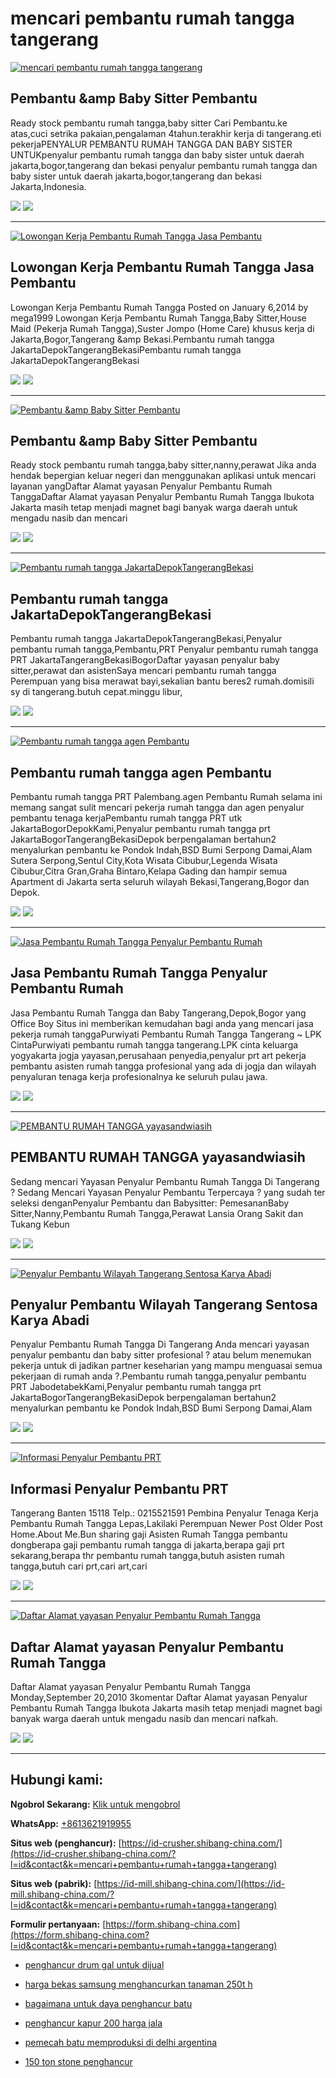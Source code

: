 # mencari pembantu rumah tangga tangerang

<a href="https://swt.shibang-china.com/?l=id&img&k=mencari+pembantu+rumah+tangga+tangerang" target="_blank">![mencari pembantu rumah tangga tangerang](http://static.shibang-china.com/all-800x300/1269.jpg)</a>

## Pembantu &amp Baby Sitter Pembantu
Ready stock pembantu rumah tangga,baby sitter Cari Pembantu.ke atas,cuci setrika pakaian,pengalaman 4tahun.terakhir kerja di tangerang.eti pekerjaPENYALUR PEMBANTU RUMAH TANGGA DAN BABY SISTER UNTUKpenyalur pembantu rumah tangga dan baby sister untuk daerah jakarta,bogor,tangerang dan bekasi penyalur pembantu rumah tangga dan baby sister untuk daerah jakarta,bogor,tangerang dan bekasi Jakarta,Indonesia.


<a href="https://whatsapp.shibangsoft.com/WhatsApp.php" target="_blank" title="WhatsApp">![](http://static.shibang-china.com/icon/whatsapp.png)</a> <a href="https://swt.shibang-china.com/?l=id&icon&k=mencari+pembantu+rumah+tangga+tangerang" target="_blank">![](http://static.shibang-china.com/icon/chat-id.png)</a>

---

<a href="https://swt.shibang-china.com/?l=id&img&k=mencari+pembantu+rumah+tangga+tangerang" target="_blank">![Lowongan Kerja Pembantu Rumah Tangga Jasa Pembantu](http://static.shibang-china.com/all-800x300/1066.jpg)</a>

## Lowongan Kerja Pembantu Rumah Tangga Jasa Pembantu
Lowongan Kerja Pembantu Rumah Tangga Posted on January 6,2014 by mega1999 Lowongan Kerja Pembantu Rumah Tangga,Baby Sitter,House Maid (Pekerja Rumah Tangga),Suster Jompo (Home Care) khusus kerja di Jakarta,Bogor,Tangerang &amp Bekasi.Pembantu rumah tangga JakartaDepokTangerangBekasiPembantu rumah tangga JakartaDepokTangerangBekasi


<a href="https://whatsapp.shibangsoft.com/WhatsApp.php" target="_blank" title="WhatsApp">![](http://static.shibang-china.com/icon/whatsapp.png)</a> <a href="https://swt.shibang-china.com/?l=id&icon&k=mencari+pembantu+rumah+tangga+tangerang" target="_blank">![](http://static.shibang-china.com/icon/chat-id.png)</a>

---

<a href="https://swt.shibang-china.com/?l=id&img&k=mencari+pembantu+rumah+tangga+tangerang" target="_blank">![Pembantu &amp Baby Sitter Pembantu](http://static.shibang-china.com/all-800x300/808.jpg)</a>

## Pembantu &amp Baby Sitter Pembantu
Ready stock pembantu rumah tangga,baby sitter,nanny,perawat Jika anda hendak bepergian keluar negeri dan menggunakan aplikasi untuk mencari layanan yangDaftar Alamat yayasan Penyalur Pembantu Rumah TanggaDaftar Alamat yayasan Penyalur Pembantu Rumah Tangga Ibukota Jakarta masih tetap menjadi magnet bagi banyak warga daerah untuk mengadu nasib dan mencari


<a href="https://whatsapp.shibangsoft.com/WhatsApp.php" target="_blank" title="WhatsApp">![](http://static.shibang-china.com/icon/whatsapp.png)</a> <a href="https://swt.shibang-china.com/?l=id&icon&k=mencari+pembantu+rumah+tangga+tangerang" target="_blank">![](http://static.shibang-china.com/icon/chat-id.png)</a>

---

<a href="https://swt.shibang-china.com/?l=id&img&k=mencari+pembantu+rumah+tangga+tangerang" target="_blank">![Pembantu rumah tangga JakartaDepokTangerangBekasi](http://static.shibang-china.com/all-800x300/367.jpg)</a>

## Pembantu rumah tangga JakartaDepokTangerangBekasi
Pembantu rumah tangga JakartaDepokTangerangBekasi,Penyalur pembantu rumah tangga,Pembantu,PRT Penyalur pembantu rumah tangga PRT JakartaTangerangBekasiBogorDaftar yayasan penyalur baby sitter,perawat dan asistenSaya mencari pembantu rumah tangga Perempuan yang bisa merawat bayi,sekalian bantu beres2 rumah.domisili sy di tangerang.butuh cepat.minggu libur,


<a href="https://whatsapp.shibangsoft.com/WhatsApp.php" target="_blank" title="WhatsApp">![](http://static.shibang-china.com/icon/whatsapp.png)</a> <a href="https://swt.shibang-china.com/?l=id&icon&k=mencari+pembantu+rumah+tangga+tangerang" target="_blank">![](http://static.shibang-china.com/icon/chat-id.png)</a>

---

<a href="https://swt.shibang-china.com/?l=id&img&k=mencari+pembantu+rumah+tangga+tangerang" target="_blank">![Pembantu rumah tangga agen Pembantu](http://static.shibang-china.com/all-800x300/552.jpg)</a>

## Pembantu rumah tangga agen Pembantu
Pembantu rumah tangga PRT Palembang.agen Pembantu Rumah selama ini memang sangat sulit mencari pekerja rumah tangga dan agen penyalur pembantu tenaga kerjaPembantu rumah tangga PRT utk JakartaBogorDepokKami,Penyalur pembantu rumah tangga prt JakartaBogorTangerangBekasiDepok berpengalaman bertahun2 menyalurkan pembantu ke Pondok Indah,BSD Bumi Serpong Damai,Alam Sutera Serpong,Sentul City,Kota Wisata Cibubur,Legenda Wisata Cibubur,Citra Gran,Graha Bintaro,Kelapa Gading dan hampir semua Apartment di Jakarta serta seluruh wilayah Bekasi,Tangerang,Bogor dan Depok.


<a href="https://whatsapp.shibangsoft.com/WhatsApp.php" target="_blank" title="WhatsApp">![](http://static.shibang-china.com/icon/whatsapp.png)</a> <a href="https://swt.shibang-china.com/?l=id&icon&k=mencari+pembantu+rumah+tangga+tangerang" target="_blank">![](http://static.shibang-china.com/icon/chat-id.png)</a>

---

<a href="https://swt.shibang-china.com/?l=id&img&k=mencari+pembantu+rumah+tangga+tangerang" target="_blank">![Jasa Pembantu Rumah Tangga Penyalur Pembantu Rumah](http://static.shibang-china.com/all-800x300/998.jpg)</a>

## Jasa Pembantu Rumah Tangga Penyalur Pembantu Rumah
Jasa Pembantu Rumah Tangga dan Baby Tangerang,Depok,Bogor yang Office Boy Situs ini memberikan kemudahan bagi anda yang mencari jasa pekerja rumah tanggaPurwiyati Pembantu Rumah Tangga Tangerang ~ LPK CintaPurwiyati pembantu rumah tangga tangerang.LPK cinta keluarga yogyakarta jogja yayasan,perusahaan penyedia,penyalur prt art pekerja pembantu asisten rumah tangga profesional yang ada di jogja dan wilayah penyaluran tenaga kerja profesionalnya ke seluruh pulau jawa.


<a href="https://whatsapp.shibangsoft.com/WhatsApp.php" target="_blank" title="WhatsApp">![](http://static.shibang-china.com/icon/whatsapp.png)</a> <a href="https://swt.shibang-china.com/?l=id&icon&k=mencari+pembantu+rumah+tangga+tangerang" target="_blank">![](http://static.shibang-china.com/icon/chat-id.png)</a>

---

<a href="https://swt.shibang-china.com/?l=id&img&k=mencari+pembantu+rumah+tangga+tangerang" target="_blank">![PEMBANTU RUMAH TANGGA yayasandwiasih](http://static.shibang-china.com/all-800x300/1503.jpg)</a>

## PEMBANTU RUMAH TANGGA yayasandwiasih
Sedang mencari Yayasan Penyalur Pembantu Rumah Tangga Di Tangerang ? Sedang Mencari Yayasan Penyalur Pembantu Terpercaya ? yang sudah ter seleksi denganPenyalur Pembantu dan Babysitter: PemesananBaby Sitter,Nanny,Pembantu Rumah Tangga,Perawat Lansia Orang Sakit dan Tukang Kebun


<a href="https://whatsapp.shibangsoft.com/WhatsApp.php" target="_blank" title="WhatsApp">![](http://static.shibang-china.com/icon/whatsapp.png)</a> <a href="https://swt.shibang-china.com/?l=id&icon&k=mencari+pembantu+rumah+tangga+tangerang" target="_blank">![](http://static.shibang-china.com/icon/chat-id.png)</a>

---

<a href="https://swt.shibang-china.com/?l=id&img&k=mencari+pembantu+rumah+tangga+tangerang" target="_blank">![Penyalur Pembantu Wilayah Tangerang Sentosa Karya Abadi](http://static.shibang-china.com/all-800x300/1407.jpg)</a>

## Penyalur Pembantu Wilayah Tangerang Sentosa Karya Abadi
Penyalur Pembantu Rumah Tangga Di Tangerang Anda mencari yayasan penyalur pembantu dan baby sitter profesional ? atau belum menemukan pekerja untuk di jadikan partner keseharian yang mampu menguasai semua pekerjaan di rumah anda ?.Pembantu rumah tangga,penyalur pembantu PRT JabodetabekKami,Penyalur pembantu rumah tangga prt JakartaBogorTangerangBekasiDepok berpengalaman bertahun2 menyalurkan pembantu ke Pondok Indah,BSD Bumi Serpong Damai,Alam


<a href="https://whatsapp.shibangsoft.com/WhatsApp.php" target="_blank" title="WhatsApp">![](http://static.shibang-china.com/icon/whatsapp.png)</a> <a href="https://swt.shibang-china.com/?l=id&icon&k=mencari+pembantu+rumah+tangga+tangerang" target="_blank">![](http://static.shibang-china.com/icon/chat-id.png)</a>

---

<a href="https://swt.shibang-china.com/?l=id&img&k=mencari+pembantu+rumah+tangga+tangerang" target="_blank">![Informasi Penyalur Pembantu PRT](http://static.shibang-china.com/all-800x300/556.jpg)</a>

## Informasi Penyalur Pembantu PRT
Tangerang Banten 15118 Telp.: 0215521591 Pembina Penyalur Tenaga Kerja Pembantu Rumah Tangga Lepas,Lakilaki Perempuan Newer Post Older Post Home.About Me.Bun sharing gaji Asisten Rumah Tangga pembantu dongberapa gaji pembantu rumah tangga di jakarta,berapa gaji prt sekarang,berapa thr pembantu rumah tangga,butuh asisten rumah tangga,butuh cari prt,cari art,cari


<a href="https://whatsapp.shibangsoft.com/WhatsApp.php" target="_blank" title="WhatsApp">![](http://static.shibang-china.com/icon/whatsapp.png)</a> <a href="https://swt.shibang-china.com/?l=id&icon&k=mencari+pembantu+rumah+tangga+tangerang" target="_blank">![](http://static.shibang-china.com/icon/chat-id.png)</a>

---

<a href="https://swt.shibang-china.com/?l=id&img&k=mencari+pembantu+rumah+tangga+tangerang" target="_blank">![Daftar Alamat yayasan Penyalur Pembantu Rumah Tangga](http://static.shibang-china.com/all-800x300/1122.jpg)</a>

## Daftar Alamat yayasan Penyalur Pembantu Rumah Tangga
Daftar Alamat yayasan Penyalur Pembantu Rumah Tangga Monday,September 20,2010 3komentar Daftar Alamat yayasan Penyalur Pembantu Rumah Tangga Ibukota Jakarta masih tetap menjadi magnet bagi banyak warga daerah untuk mengadu nasib dan mencari nafkah.

<a href="https://whatsapp.shibangsoft.com/WhatsApp.php" target="_blank" title="WhatsApp">![](http://static.shibang-china.com/icon/whatsapp.png)</a> <a href="https://swt.shibang-china.com/?l=id&icon&k=mencari+pembantu+rumah+tangga+tangerang" target="_blank">![](http://static.shibang-china.com/icon/chat-id.png)</a>

---
## Hubungi kami:

**Ngobrol Sekarang:** [Klik untuk mengobrol](https://swt.shibang-china.com?l=id&contact&k=mencari+pembantu+rumah+tangga+tangerang)

**WhatsApp:**  [+8613621919955](https://whatsapp.shibangsoft.com/WhatsApp.php)

**Situs web (penghancur):** [https://id-crusher.shibang-china.com/](https://id-crusher.shibang-china.com/?l=id&contact&k=mencari+pembantu+rumah+tangga+tangerang)

**Situs web (pabrik):** [https://id-mill.shibang-china.com/](https://id-mill.shibang-china.com/?l=id&contact&k=mencari+pembantu+rumah+tangga+tangerang)

**Formulir pertanyaan:** [https://form.shibang-china.com](https://form.shibang-china.com?l=id&contact&k=mencari+pembantu+rumah+tangga+tangerang)

* [penghancur drum gal untuk dijual](../48/penghancur%20drum%20gal%20untuk%20dijual.md)

* [harga bekas samsung menghancurkan tanaman 250t h](../41/harga%20bekas%20samsung%20menghancurkan%20tanaman%20250t%20h.md)

* [bagaimana untuk daya penghancur batu](../43/bagaimana%20untuk%20daya%20penghancur%20batu.md)

* [penghancur kapur 200 harga jala](../42/penghancur%20kapur%20200%20harga%20jala.md)

* [pemecah batu memproduksi di delhi argentina](../49/pemecah%20batu%20memproduksi%20di%20delhi%20argentina.md)

* [150 ton stone penghancur](../42/150%20ton%20stone%20penghancur.md)